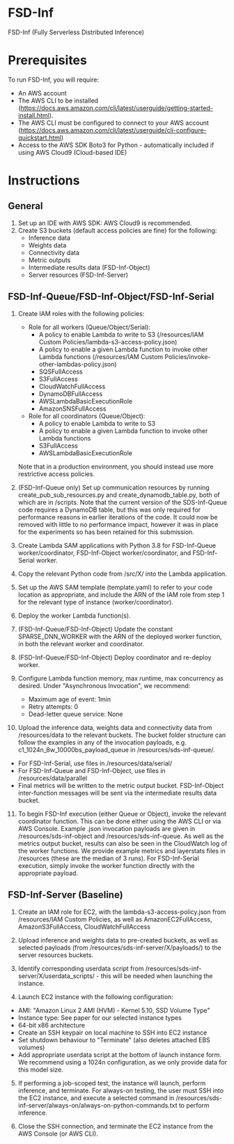 # FSD-Inf
FSD-Inf (Fully Serverless Distributed Inference) 

# Prerequisites
To run FSD-Inf, you will require:
- An AWS account
- The AWS CLI to be installed (https://docs.aws.amazon.com/cli/latest/userguide/getting-started-install.html). 
- The AWS CLI must be configured to connect to your AWS account (https://docs.aws.amazon.com/cli/latest/userguide/cli-configure-quickstart.html)
- Access to the AWS SDK Boto3 for Python - automatically included if using AWS Cloud9 (Cloud-based IDE)

# Instructions

## General

1. Set up an IDE with AWS SDK: AWS Cloud9 is recommended.
2. Create S3 buckets (default access policies are fine) for the following:
    - Inference data
    - Weights data
    - Connectivity data
    - Metric outputs
    - Intermediate results data (FSD-Inf-Object)
    - Server resources (FSD-Inf-Server)

## FSD-Inf-Queue/FSD-Inf-Object/FSD-Inf-Serial
1. Create IAM roles with the following policies:
    - Role for all workers (Queue/Object/Serial):
        - A policy to enable Lambda to write to S3 (/resources/IAM Custom Policies/lambda-s3-access-policy.json)
        - A policy to enable a given Lambda function to invoke other Lambda functions (/resources/IAM Custom Policies/invoke-other-lambdas-policy.json)
        - SQSFullAccess
        - S3FullAccess
        - CloudWatchFullAccess
        - DynamoDBFullAccess
        - AWSLambdaBasicExecutionRole
        - AmazonSNSFullAccess
    - Role for all coordinators (Queue/Object):
        - A policy to enable Lambda to write to S3
        - A policy to enable a given Lambda function to invoke other Lambda functions
        - S3FullAccess
        - AWSLambdaBasicExecutionRole

    Note that in a production environment, you should instead use more restrictive access policies.

2. (FSD-Inf-Queue only) Set up communication resources by running create_pub_sub_resources.py and create_dynamodb_table.py, both of which are in /scripts. Note that the current version of the SDS-Inf-Queue code requires a DynamoDB table, but this was only required for performance reasons in earlier iterations of the code. It could now be removed with little to no performance impact, however it was in place for the experiments so has been retained for this submission.

3. Create Lambda SAM applications with Python 3.8 for FSD-Inf-Queue worker/coordinator, FSD-Inf-Object worker/coordinator, and FSD-Inf-Serial worker.

4. Copy the relevant Python code from /src/X/ into the Lambda application.

5. Set up the AWS SAM template (template.yaml) to refer to your code location as appropriate, and include the ARN of the IAM role from step 1 for the relevant type of instance (worker/coordinator). 

6. Deploy the worker Lambda function(s). 

7. (FSD-Inf-Queue/FSD-Inf-Object) Update the constant SPARSE_DNN_WORKER with the ARN of the deployed worker function, in both the relevant worker and coordinator. 

8. (FSD-Inf-Queue/FSD-Inf-Object) Deploy coordinator and re-deploy worker.

9. Configure Lambda function memory, max runtime, max concurrency as desired. Under "Asynchronous Invocation", we recommend:

    - Maximum age of event: 1min
    - Retry attempts: 0
    - Dead-letter queue service: None

10. Upload the inference data, weights data and connectivity data from /resources/data to the relevant buckets. The bucket folder structure can follow the examples in any of the invocation payloads, e.g. c1_1024n_8w_10000bs_payload_queue in /resources/sds-inf-queue/.
- For FSD-Inf-Serial, use files in /resources/data/serial/
- For FSD-Inf-Queue and FSD-Inf-Object, use files in /resources/data/parallel
- Final metrics will be written to the metric output bucket. FSD-Inf-Object inter-function messages will be sent via the intermediate results data bucket. 

11. To begin FSD-Inf execution (either Queue or Object), invoke the relevant coordinator function. This can be done either using the AWS CLI or via AWS Console. Example .json invocation payloads are given in /resources/sds-inf-object and /resources/sds-inf-queue. As well as the metrics output bucket, results can also be seen in the CloudWatch log of the worker functions. We provide example metrics and layerstats files in /resources (these are the median of 3 runs). For FSD-Inf-Serial execution, simply invoke the worker function directly with the appropriate payload.

## FSD-Inf-Server (Baseline)
1. Create an IAM role for EC2, with the lambda-s3-access-policy.json from /resources/IAM Custom Policies, as well as AmazonEC2FullAccess, AmazonS3FullAccess, CloudWatchFullAccess

2. Upload inference and weights data to pre-created buckets, as well as selected payloads (from /resources/sds-inf-server/X/payloads/) to the server resources buckets.

3. Identify corresponding userdata script from /resources/sds-inf-server/X/userdata_scripts/ - this will be needed when launching the instance.

4. Launch EC2 instance with the following configuration:
- AMI: "Amazon Linux 2 AMI (HVM) - Kernel 5.10, SSD Volume Type"
- Instance type: See paper for our selected instance types
- 64-bit x86 architecture
- Create an SSH keypair on local machine to SSH into EC2 instance
- Set shutdown behaviour to "Terminate" (also deletes attached EBS volumes)
- Add appropriate userdata script at the bottom of launch instance form. We recommend using a 1024n configuration, as we only provide data for this model size.

5. If performing a job-scoped test, the instance will launch, perform inference, and terminate. For always-on testing, the user must SSH into the EC2 instance, and execute a selected command in /resources/sds-inf-server/always-on/always-on-python-commands.txt to perform inference.

6. Close the SSH connection, and terminate the EC2 instance from the AWS Console (or AWS CLI).




